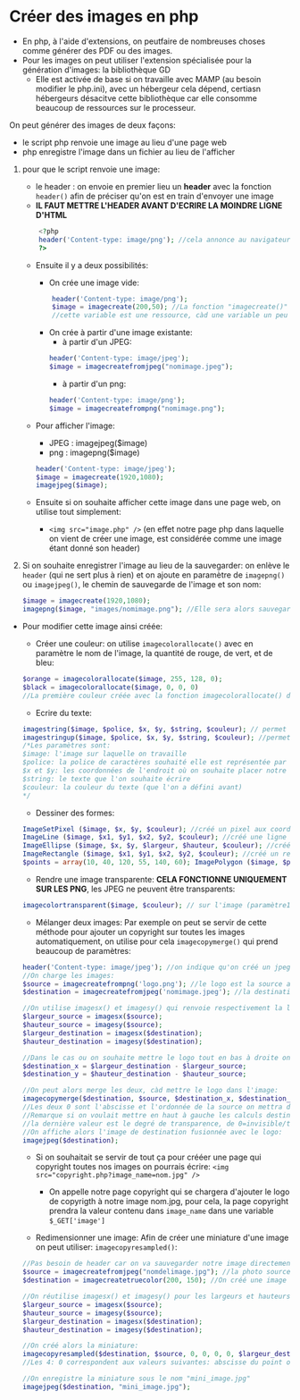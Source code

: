 # Créer des images en php

- En php, à l'aide d'extensions, on peutfaire de nombreuses choses comme générer des PDF ou des images.
- Pour les images on peut utiliser l'extension spécialisée pour la génération d'images: la bibliothèque GD
    - Elle est activée de base si on travaille avec MAMP (au besoin modifier le php.ini), avec un hébergeur cela dépend, certiasn hébergeurs désacitve cette bibliothèque car elle consomme beaucoup de ressources sur le processeur. 

On peut générer des images de deux façons:
- le script php renvoie une image au lieu d'une page web
- php enregistre l'image dans un fichier au lieu de l'afficher

1. pour que le script renvoie une image:
    - le header : on envoie en premier lieu un **header** avec la fonction ``header()`` afin de préciser qu'on est en train d'envoyer une image 
    - **IL FAUT METTRE L'HEADER AVANT D'ECRIRE LA MOINDRE LIGNE D'HTML**
    ```php
        <?php
        header('Content-type: image/png'); //cela annonce au navigateur qu'on lui envoie une image et non pas une page web
        ?>
    ```
    - Ensuite il y a deux possibilités: 
        - On crée une image vide:
        ```php
            header('Content-type: image/png');
            $image = imagecreate(200,50); //La fonction "imagecreate()" créé une image dans la variable choisie en paramètres on indique le nombre de pixels de large (200) et le nombre de pixels de haut (50)
            //cette variable est une ressource, càd une variable un peu spéciale qui contient toutes les infos sur un objet (image, pdf, fichier,...)
        ```
        - On crée à partir d'une image existante:
            * à partir d'un JPEG: 
            ```php
            header('Content-type: image/jpeg');
            $image = imagecreatefromjpeg("nomimage.jpeg");
            ```
            * à partir d'un png:
            ```php
            header('Content-type: image/png');
            $image = imagecreatefrompng("nomimage.png");
            ```

    - Pour afficher l'image:
        * JPEG : imagejpeg($image)
        * png : imagepng($image)
        ```php
        header('Content-type: image/jpeg');
        $image = imagecreate(1920,1080);
        imagejpeg($image);
        ```
    - Ensuite si on souhaite afficher cette image dans une page web, on utilise tout simplement:
        - ``<img src="image.php" />`` (en effet notre page php dans laquelle on vient de créer une image, est considérée comme une image étant donné son header)

2. Si on souhaite enregistrer l'image au lieu de la sauvegarder:
    on enlève le ``header`` (qui ne sert plus à rien) et on ajoute en paramètre de ``imagepng()`` ou ``imagejpeg()``, le chemin de sauvegarde de l'image et son nom:
    ```php
    $image = imagecreate(1920,1080);
    imagepng($image, "images/nomimage.png"); //Elle sera alors sauvegardée dans images
    ```

    
+ Pour modifier cette image ainsi créée:
    - Créer une couleur: on utilise ``imagecolorallocate()`` avec en paramètre le nom de l'image, la quantité de rouge, de vert, et de bleu:
    ```php 
    $orange = imagecolorallocate($image, 255, 128, 0);
    $black = imagecolorallocate($image, 0, 0, 0)
    //La première couleur créée avec la fonction imagecolorallocate() devient la couleur de fond de l'image, donc dans ce cas il s'agirait du orange, qui est la première fois qu'on a fait appel de la fonction
    ```

    - Ecrire du texte:
    ```php
    imagestring($image, $police, $x, $y, $string, $couleur); // permet d'écrire du texte sur l'image
    imagestringup($image, $police, $x, $y, $string, $couleur); //permet d'écrire du texte verticalement au lieu d'horizontalement
    /*Les paramètres sont:
    $image: l'image sur laquelle on travaille
    $police: la police de caractères souhaité elle est représentée par des nombres de 1 (petit) à 5 (grand), on peut aussi utiiser des polices personnalisées, mais c'est bien plus complexe
    $x et $y: les coordonnées de l'endroit où on souhaite placer notre texte
    $string: le texte que l'on souhaite écrire
    $couleur: la couleur du texte (que l'on a défini avant)
    */
    ```

    - Dessiner des formes:
    ```php
    ImageSetPixel ($image, $x, $y, $couleur); //créé un pixel aux coordonnées x,y
    ImageLine ($image, $x1, $y1, $x2, $y2, $couleur); //créé une ligne entre les deux points de coordonnées (x1,y1) et (x2,y2)
    ImageEllipse ($image, $x, $y, $largeur, $hauteur, $couleur); //créé une ellipse de centre ($x,$y) de largeur $largeur, de hauteur $hauteur et de couleur $couleur
    ImageRectangle ($image, $x1, $y1, $x2, $y2, $couleur); //créé un rectangle dont le coin supérieur gauche est en (x1,y1) et le coin inférieur droit en (x2,y2)
    $points = array(10, 40, 120, 55, 140, 60); ImagePolygon ($image, $points, $nombre_de_points, $couleur) //créé un polygone (en paramètre: l'image sur laquelle on souhaite créé, les coordonnées de tous le spoints sous la forme d'un array (défini auparavant), le nombre total de points et la couleur)
    ```

    - Rendre une image transparente: **CELA FONCTIONNE UNIQUEMENT SUR LES PNG**, les JPEG ne peuvent être transparents:
    ```php
    imagecolortransparent($image, $couleur); // sur l'image (paramètre1) on rends la couleur du paramètre 2 transparente
    ```

    - Mélanger deux images: Par exemple on peut se servir de cette méthode pour ajouter un copyright sur toutes les images automatiquement, on utilise pour cela ``imagecopymerge()`` qui prend beaucoup de paramètres:
    ```php
    header('Content-type: image/jpeg'); //on indique qu'on créé un jpeg
    //On charge les images:
    $source = imagecreatefrompng('logo.png'); //le logo est la source aka ce qu'on va coller sur l'autre image
    $destination = imagecreatefromjpeg('nomimage.jpeg'); //la destination est l'image sur laquelle on veut coller le logo

    //On utilise imagesx() et imagesy() qui renvoie respectivement la largeur et la hauteur d'une image
    $largeur_source = imagesx($source);
    $hauteur_source = imagesy($source);
    $largeur_destination = imagesx($destination);
    $hauteur_destination = imagesy($destination);

    //Dans le cas ou on souhaite mettre le logo tout en bas à droite on calcule les coordonnées où on doit placer le logo:
    $destination_x = $largeur_destination - $largeur_source;
    $destination_y = $hauteur_destination - $hauteur_source;

    //On peut alors merge les deux, càd mettre le logo dans l'image:
    imagecopymerge($destination, $source, $destination_x, $destination_y, 0, 0, $largeur_source, $hauteur_source, 60);
    //Les deux 0 sont l'abscisse et l'ordonnée de la source on mettra d'autres valeurs que 0 si on souhaite uniquement garder une partie de l'image du logo
    //Remarque si on voulait mettre en haut à gauche les calculs destination_x et _y ne sont pas nécesaires, on peut juste mettre 0
    //la dernière valeur est le degré de transparence, de 0=invisible/totalement transparent à 100=visible/totalement opaque
    //On affiche alors l'image de destination fusionnée avec le logo:
    imagejpeg($destination);
    ```

    - Si on souhaitait se servir de tout ça pour crééer une page qui copyright toutes nos images on pourrais écrire: ``<img src="copyright.php?image_name=nom.jpg" />`` 
        - On appelle notre page copyright qui se chargera d'ajouter le logo de copyrigth à notre image nom.jpg, pour cela, la page copyright prendra la valeur contenu dans ``image_name`` dans une variable ``$_GET['image']``


    - Redimensionner une image: Afin de créer une miniature d'une image on peut utiliser: ``imagecopyresampled()``:
    ```php
    //Pas besoin de header car on va sauvegarder notre image directement:
    $source = imagecreatefromjpeg("nomdelimage.jpg"); //la photo source à redimensionner
    $destination = imagecreatetruecolor(200, 150); //On créé une image vide pour la miniature avec imagecreatetruecolor() cette fonction est un peu comme imagecreate mais permet de contenir beaucoup plus de couleurs
    
    //On réutilise imagesx() et imagesy() pour les largeurs et hauteurs
    $largeur_source = imagesx($source);
    $hauteur_source = imagesy($source);
    $largeur_destination = imagesx($destination);
    $hauteur_destination = imagesy($destination);

    //On créé alors la miniature:
    imagecopyresampled($destination, $source, 0, 0, 0, 0, $largeur_destination, $hauteur_destination, $largeur_source, $hauteur_source);
    //Les 4: 0 correspondent aux valeurs suivantes: abscisse du point où se place la miniature sur l'image $destination, l'ordonnée de ce même point, l'abscisse du point de la source et l'ordonnée du point de la source, en général on met ces 4 paramètres à zéro pour créer une miniature, puisque celle ci devra occuper toute la plce de l'image $destination

    //On enregistre la miniature sous le nom "mini_image.jpg"
    imagejpeg($destination, "mini_image.jpg");
    ```
